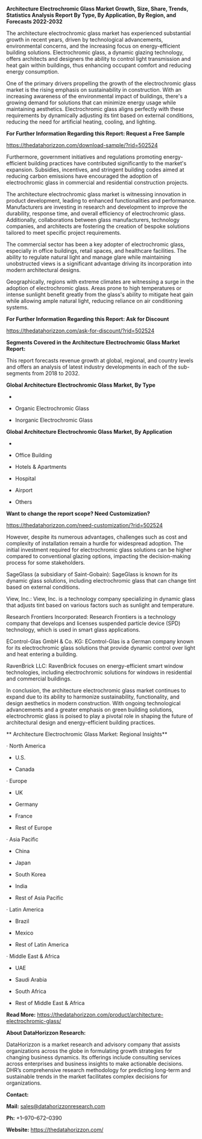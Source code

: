 **Architecture Electrochromic Glass Market Growth, Size, Share, Trends,
Statistics Analysis Report By Type, By Application, By Region, and
Forecasts 2022-2032**

The architecture electrochromic glass market has experienced substantial
growth in recent years, driven by technological advancements,
environmental concerns, and the increasing focus on energy-efficient
building solutions. Electrochromic glass, a dynamic glazing technology,
offers architects and designers the ability to control light
transmission and heat gain within buildings, thus enhancing occupant
comfort and reducing energy consumption.

One of the primary drivers propelling the growth of the electrochromic
glass market is the rising emphasis on sustainability in construction.
With an increasing awareness of the environmental impact of buildings,
there's a growing demand for solutions that can minimize energy usage
while maintaining aesthetics. Electrochromic glass aligns perfectly with
these requirements by dynamically adjusting its tint based on external
conditions, reducing the need for artificial heating, cooling, and
lighting.

**For Further Information Regarding this Report: Request a Free Sample**

<https://thedatahorizzon.com/download-sample/?rid=502524>

Furthermore, government initiatives and regulations promoting
energy-efficient building practices have contributed significantly to
the market's expansion. Subsidies, incentives, and stringent building
codes aimed at reducing carbon emissions have encouraged the adoption of
electrochromic glass in commercial and residential construction
projects.

The architecture electrochromic glass market is witnessing innovation in
product development, leading to enhanced functionalities and
performance. Manufacturers are investing in research and development to
improve the durability, response time, and overall efficiency of
electrochromic glass. Additionally, collaborations between glass
manufacturers, technology companies, and architects are fostering the
creation of bespoke solutions tailored to meet specific project
requirements.

The commercial sector has been a key adopter of electrochromic glass,
especially in office buildings, retail spaces, and healthcare
facilities. The ability to regulate natural light and manage glare while
maintaining unobstructed views is a significant advantage driving its
incorporation into modern architectural designs.

Geographically, regions with extreme climates are witnessing a surge in
the adoption of electrochromic glass. Areas prone to high temperatures
or intense sunlight benefit greatly from the glass's ability to mitigate
heat gain while allowing ample natural light, reducing reliance on air
conditioning systems.

**For Further Information Regarding this Report: Ask for Discount**

<https://thedatahorizzon.com/ask-for-discount/?rid=502524>

**Segments Covered in the Architecture Electrochromic Glass Market
Report:**

This report forecasts revenue growth at global, regional, and country
levels and offers an analysis of latest industry developments in each of
the sub-segments from 2018 to 2032.

**Global Architecture Electrochromic Glass Market, By Type**

-   

-   Organic Electrochromic Glass

-   Inorganic Electrochromic Glass

**Global Architecture Electrochromic Glass Market, By Application**

-   

-   Office Building

-   Hotels & Apartments

-   Hospital

-   Airport

-   Others

**Want to change the report scope? Need Customization?**

<https://thedatahorizzon.com/need-customization/?rid=502524>

However, despite its numerous advantages, challenges such as cost and
complexity of installation remain a hurdle for widespread adoption. The
initial investment required for electrochromic glass solutions can be
higher compared to conventional glazing options, impacting the
decision-making process for some stakeholders.

SageGlass (a subsidiary of Saint-Gobain): SageGlass is known for its
dynamic glass solutions, including electrochromic glass that can change
tint based on external conditions.

View, Inc.: View, Inc. is a technology company specializing in dynamic
glass that adjusts tint based on various factors such as sunlight and
temperature.

Research Frontiers Incorporated: Research Frontiers is a technology
company that develops and licenses suspended particle device (SPD)
technology, which is used in smart glass applications.

EControl-Glas GmbH & Co. KG: EControl-Glas is a German company known for
its electrochromic glass solutions that provide dynamic control over
light and heat entering a building.

RavenBrick LLC: RavenBrick focuses on energy-efficient smart window
technologies, including electrochromic solutions for windows in
residential and commercial buildings.

In conclusion, the architecture electrochromic glass market continues to
expand due to its ability to harmonize sustainability, functionality,
and design aesthetics in modern construction. With ongoing technological
advancements and a greater emphasis on green building solutions,
electrochromic glass is poised to play a pivotal role in shaping the
future of architectural design and energy-efficient building practices.

** Architecture Electrochromic Glass Market: Regional Insights**

· North America

-   U.S.

-   Canada

· Europe

-   UK

-   Germany

-   France

-   Rest of Europe

· Asia Pacific

-   China

-   Japan

-   South Korea

-   India

-   Rest of Asia Pacific

· Latin America

-   Brazil

-   Mexico

-   Rest of Latin America

· Middle East & Africa

-   UAE

-   Saudi Arabia

-   South Africa

-   Rest of Middle East & Africa

**Read More:**
<https://thedatahorizzon.com/product/architecture-electrochromic-glass/>

**About DataHorizzon Research:**

DataHorizzon is a market research and advisory company that assists
organizations across the globe in formulating growth strategies for
changing business dynamics. Its offerings include consulting services
across enterprises and business insights to make actionable decisions.
DHR’s comprehensive research methodology for predicting long-term and
sustainable trends in the market facilitates complex decisions for
organizations.

**Contact:**

**Mail:** <sales@datahorizzonresearch.com>

**Ph:** +1–970–672–0390

**Website:** <https://thedatahorizzon.com/>

